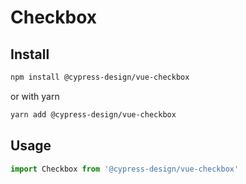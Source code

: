 # Checkbox

## Install

```bash
npm install @cypress-design/vue-checkbox
```

or with yarn

```bash
yarn add @cypress-design/vue-checkbox
```

## Usage

```ts
import Checkbox from '@cypress-design/vue-checkbox'
```
